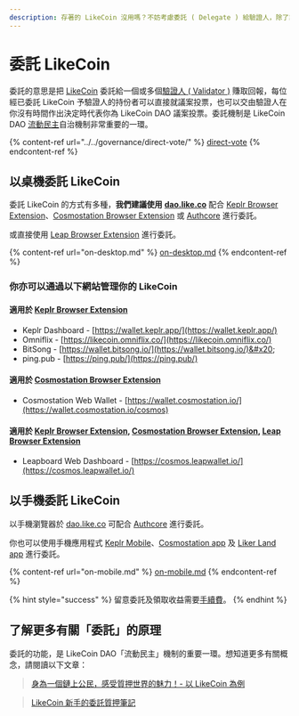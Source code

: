 ```yaml
---
description: 存著的 LikeCoin 沒用嗎？不妨考慮委託 ( Delegate ) 給驗證人，除了讓驗證人代表你對社群議案投票以外，也能同時賺取回報
---
```


# 委託 LikeCoin

委託的意思是把 [LikeCoin](https://like.co/) 委託給一個或多個[驗證人 ( Validator )](../../governance/what-is-a-validator/) 賺取回報，每位經已委託 LikeCoin 予驗證人的持份者可以直接就議案投票，也可以交由驗證人在你沒有時間作出決定時代表你為 LikeCoin DAO 議案投票。委託機制是 LikeCoin DAO [流動民主](../../governance/liquid-democracy.md)自治機制非常重要的一環。

{% content-ref url="../../governance/direct-vote/" %}
[direct-vote](../../governance/direct-vote/)
{% endcontent-ref %}

## 以桌機委託 LikeCoin

委託 LikeCoin 的方式有多種，**我們建議使用** [**dao.like.co**](./#delegate-via-dao.like.co) 配合 [Keplr Browser Extension](../../wallet/keplr/)、[Cosmostation Browser Extension](../../wallet/cosmostation/) 或 [Authcore](../../../user-guide/liker-id/register/) 進行委託。

或直接使用 [Leap Browser Extension](../../wallet/leap/) 進行委託。&#x20;

{% content-ref url="on-desktop.md" %}
[on-desktop.md](on-desktop.md)
{% endcontent-ref %}

### 你亦可以通過以下網站管理你的 LikeCoin

#### 適用於 [Keplr Browser Extension](../../wallet/keplr/)

* Keplr Dashboard - [https://wallet.keplr.app/](https://wallet.keplr.app/)
* Omniflix - [https://likecoin.omniflix.co/](https://likecoin.omniflix.co/)
* BitSong - [https://wallet.bitsong.io/](https://wallet.bitsong.io/)&#x20;
* ping.pub - [https://ping.pub/](https://ping.pub/)

#### 適用於 [Cosmostation Browser Extension](../../wallet/cosmostation/)

* Cosmostation Web Wallet - [https://wallet.cosmostation.io/](https://wallet.cosmostation.io/cosmos)

#### 適用於 [Keplr Browser Extension](../../wallet/keplr/), [Cosmostation Browser Extension](../../wallet/cosmostation/), [Leap Browser Extension](../../wallet/leap/)

* Leapboard Web Dashboard - [https://cosmos.leapwallet.io/](https://cosmos.leapwallet.io/)

## 以手機委託 LikeCoin

以手機瀏覽器於 [dao.like.co](https://dao.like.co/) 可配合 [Authcore](../../../user-guide/liker-id/register/) 進行委託。

你也可以使用手機應用程式 [Keplr Mobile](../../wallet/keplr-mobile/)、[Cosmostation app](../../wallet/cosmostation-mobile/) 及 [Liker Land app](../../../user-guide/liker-land/download.md) 進行委託。

{% content-ref url="on-mobile.md" %}
[on-mobile.md](on-mobile.md)
{% endcontent-ref %}

{% hint style="success" %}
留意委託及領取收益需要[手續費](../../wallet/transaction-fee.md)。
{% endhint %}

## 了解更多有關「委託」的原理

委託的功能，是 LikeCoin DAO「流動民主」機制的重要一環。想知道更多有關概念，請閱讀以下文章：

> [身為一個鏈上公民，感受質押世界的魅力！- 以 LikeCoin 為例](https://matters.news/@dablog/%E8%BA%AB%E7%82%BA%E4%B8%80%E5%80%8B%E9%8F%88%E4%B8%8A%E5%85%AC%E6%B0%91-%E6%84%9F%E5%8F%97%E8%B3%AA%E6%8A%BC%E4%B8%96%E7%95%8C%E7%9A%84%E9%AD%85%E5%8A%9B-%E4%BB%A5-like-coin-%E7%82%BA%E4%BE%8B-zdpuB1ePtb7TNzYpbfkdhNmf8REKkQxNX5MgRRir1BG6pWVts)

> [LikeCoin 新手的委託質押筆記](https://matters.news/@huanlin/like-coin-%E6%96%B0%E6%89%8B%E7%9A%84%E5%A7%94%E8%A8%97%E8%B3%AA%E6%8A%BC%E7%AD%86%E8%A8%98-bafyreifhicuom74neq4sojpkta6thdsia3y4zf7dmolgajvgph4c3usx5u)
